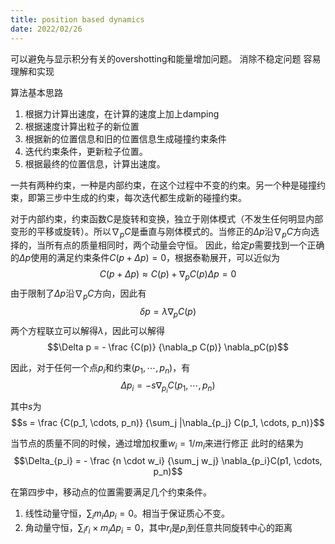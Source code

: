 ```yaml
---
title: position based dynamics
date: 2022/02/26
---
```


可以避免与显示积分有关的overshotting和能量增加问题。
消除不稳定问题
容易理解和实现

算法基本思路
1. 根据力计算出速度，在计算的速度上加上damping
2. 根据速度计算出粒子的新位置
3. 根据新的位置信息和旧的位置信息生成碰撞约束条件
4. 迭代约束条件，更新粒子位置。
5. 根据最终的位置信息，计算出速度。

一共有两种约束，一种是内部约束，在这个过程中不变的约束。另一个种是碰撞约束，即第三步中生成的约束，每次迭代都生成新的碰撞约束。

对于内部约束，约束函数C是旋转和变换，独立于刚体模式（不发生任何明显内部变形的平移或旋转）。所以$\nabla_p C$是垂直与刚体模式的。当修正的$\Delta p$沿$\nabla_p C$方向选择的，当所有点的质量相同时，两个动量会守恒。
因此，给定$p$需要找到一个正确的$\Delta p$使用的满足约束条件$C(p + \Delta p) = 0$，根据泰勒展开，可以近似为
$$C(p + \Delta p) \approx C(p) + \nabla_pC(p) \Delta p = 0$$
由于限制了$\Delta p$沿$\nabla_p C$方向，因此有
$$\delta p = \lambda \nabla_p C(p)$$
两个方程联立可以解得$\lambda$，因此可以解得
$$\Delta p = - \frac {C(p)} {\nabla_p C(p)} \nabla_pC(p)$$

因此，对于任何一个点$p_i$和约束$(p_1,\cdots, p_n)$，有
$$\Delta p_i = -s \nabla_{p_i} C(p_1, \cdots, p_n)$$
其中$s$为
$$s = \frac {C(p_1, \cdots, p_n)} {\sum_j |\nabla_{p_j} C(p_1, \cdots, p_n)}$$

当节点的质量不同的时候，通过增加权重$w_i =1/m_i$来进行修正
此时的结果为
$$\Delta_{p_i} = - \frac {n \cdot w_i} {\sum_j w_j} \nabla_{p_i}C(p1, \cdots, p_n)$$

在第四步中，移动点的位置需要满足几个约束条件。
1. 线性动量守恒，$\sum_i m_i \Delta p_i = 0$。相当于保证质心不变。
2. 角动量守恒，$\sum_i r_i \times m_i \Delta p_i = 0$，其中$r_i$是$p_i$到任意共同旋转中心的距离
